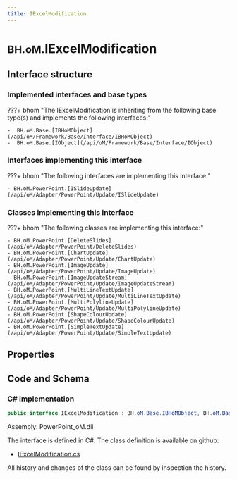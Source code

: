 ```yaml
---
title: IExcelModification
---
```


# <small>BH.oM.</small>**IExcelModification**



## Interface structure

### Implemented interfaces and base types

???+ bhom "The IExcelModification is inheriting from the following base type(s) and implements the following interfaces:"

    -  BH.oM.Base.[IBHoMObject](/api/oM/Framework/Base/Interface/IBHoMObject)
    -  BH.oM.Base.[IObject](/api/oM/Framework/Base/Interface/IObject)


### Interfaces implementing this interface

???+ bhom "The following interfaces are implementing this interface:"

    - BH.oM.PowerPoint.[ISlideUpdate](/api/oM/Adapter/PowerPoint/Update/ISlideUpdate)


### Classes implementing this interface

???+ bhom "The following classes are implementing this interface:"

    - BH.oM.PowerPoint.[DeleteSlides](/api/oM/Adapter/PowerPoint/DeleteSlides)
    - BH.oM.PowerPoint.[ChartUpdate](/api/oM/Adapter/PowerPoint/Update/ChartUpdate)
    - BH.oM.PowerPoint.[ImageUpdate](/api/oM/Adapter/PowerPoint/Update/ImageUpdate)
    - BH.oM.PowerPoint.[ImageUpdateStream](/api/oM/Adapter/PowerPoint/Update/ImageUpdateStream)
    - BH.oM.PowerPoint.[MultiLineTextUpdate](/api/oM/Adapter/PowerPoint/Update/MultiLineTextUpdate)
    - BH.oM.PowerPoint.[MultiPolylineUpdate](/api/oM/Adapter/PowerPoint/Update/MultiPolylineUpdate)
    - BH.oM.PowerPoint.[ShapeColourUpdate](/api/oM/Adapter/PowerPoint/Update/ShapeColourUpdate)
    - BH.oM.PowerPoint.[SimpleTextUpdate](/api/oM/Adapter/PowerPoint/Update/SimpleTextUpdate)


## Properties

## Code and Schema

### C# implementation

``` C# title="C#"
public interface IExcelModification : BH.oM.Base.IBHoMObject, BH.oM.Base.IObject
```

Assembly: PowerPoint_oM.dll

The interface is defined in C#. The class definition is available on github:

- [IExcelModification.cs](https://github.com/BHoM/PowerPoint_Toolkit/blob/develop/PowerPoint_oM/IExcelModification.cs)

All history and changes of the class can be found by inspection the history.
